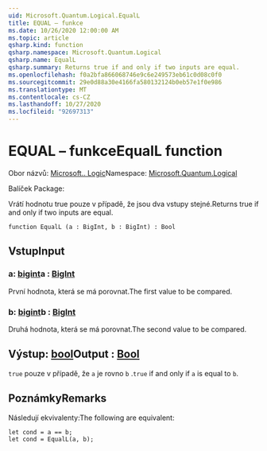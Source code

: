```yaml
---
uid: Microsoft.Quantum.Logical.EqualL
title: EQUAL – funkce
ms.date: 10/26/2020 12:00:00 AM
ms.topic: article
qsharp.kind: function
qsharp.namespace: Microsoft.Quantum.Logical
qsharp.name: EqualL
qsharp.summary: Returns true if and only if two inputs are equal.
ms.openlocfilehash: f0a2bfa866068746e9c6e249573eb61c0d08c0f0
ms.sourcegitcommit: 29e0d88a30e4166fa580132124b0eb57e1f0e986
ms.translationtype: MT
ms.contentlocale: cs-CZ
ms.lasthandoff: 10/27/2020
ms.locfileid: "92697313"
---
```

# <a name="equall-function"></a><span data-ttu-id="fac13-102">EQUAL – funkce</span><span class="sxs-lookup"><span data-stu-id="fac13-102">EqualL function</span></span>

<span data-ttu-id="fac13-103">Obor názvů: [Microsoft.. Logic](xref:Microsoft.Quantum.Logical)</span><span class="sxs-lookup"><span data-stu-id="fac13-103">Namespace: [Microsoft.Quantum.Logical](xref:Microsoft.Quantum.Logical)</span></span>

<span data-ttu-id="fac13-104">Balíček [](https://nuget.org/packages/)</span><span class="sxs-lookup"><span data-stu-id="fac13-104">Package: [](https://nuget.org/packages/)</span></span>


<span data-ttu-id="fac13-105">Vrátí hodnotu true pouze v případě, že jsou dva vstupy stejné.</span><span class="sxs-lookup"><span data-stu-id="fac13-105">Returns true if and only if two inputs are equal.</span></span>

```qsharp
function EqualL (a : BigInt, b : BigInt) : Bool
```


## <a name="input"></a><span data-ttu-id="fac13-106">Vstup</span><span class="sxs-lookup"><span data-stu-id="fac13-106">Input</span></span>

### <a name="a--bigint"></a><span data-ttu-id="fac13-107">a: [bigint](xref:microsoft.quantum.lang-ref.bigint)</span><span class="sxs-lookup"><span data-stu-id="fac13-107">a : [BigInt](xref:microsoft.quantum.lang-ref.bigint)</span></span>

<span data-ttu-id="fac13-108">První hodnota, která se má porovnat.</span><span class="sxs-lookup"><span data-stu-id="fac13-108">The first value to be compared.</span></span>


### <a name="b--bigint"></a><span data-ttu-id="fac13-109">b: [bigint](xref:microsoft.quantum.lang-ref.bigint)</span><span class="sxs-lookup"><span data-stu-id="fac13-109">b : [BigInt](xref:microsoft.quantum.lang-ref.bigint)</span></span>

<span data-ttu-id="fac13-110">Druhá hodnota, která se má porovnat.</span><span class="sxs-lookup"><span data-stu-id="fac13-110">The second value to be compared.</span></span>



## <a name="output--bool"></a><span data-ttu-id="fac13-111">Výstup: [bool](xref:microsoft.quantum.lang-ref.bool)</span><span class="sxs-lookup"><span data-stu-id="fac13-111">Output : [Bool](xref:microsoft.quantum.lang-ref.bool)</span></span>

<span data-ttu-id="fac13-112">`true` pouze v případě, že `a` je rovno `b` .</span><span class="sxs-lookup"><span data-stu-id="fac13-112">`true` if and only if `a` is equal to `b`.</span></span>

## <a name="remarks"></a><span data-ttu-id="fac13-113">Poznámky</span><span class="sxs-lookup"><span data-stu-id="fac13-113">Remarks</span></span>

<span data-ttu-id="fac13-114">Následují ekvivalenty:</span><span class="sxs-lookup"><span data-stu-id="fac13-114">The following are equivalent:</span></span>

```Q#
let cond = a == b;
let cond = EqualL(a, b);
```